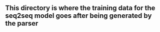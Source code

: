 ## This directory is where the training data for the seq2seq model goes after being generated by the parser